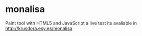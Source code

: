 # monalisa
Paint tool with HTML5 and JavaScript
a live test its avaliable in http://krusdora.esy.es/monalisa
